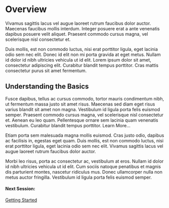 # Overview

Vivamus sagittis lacus vel augue laoreet rutrum faucibus dolor auctor. Maecenas faucibus mollis interdum. Integer posuere erat a ante venenatis dapibus posuere velit aliquet. Praesent commodo cursus magna, vel scelerisque nisl consectetur et.

Duis mollis, est non commodo luctus, nisi erat porttitor ligula, eget lacinia odio sem nec elit. Donec id elit non mi porta gravida at eget metus. Nullam id dolor id nibh ultricies vehicula ut id elit. Lorem ipsum dolor sit amet, consectetur adipiscing elit. Curabitur blandit tempus porttitor. Cras mattis consectetur purus sit amet fermentum.

## Understanding the Basics

Fusce dapibus, tellus ac cursus commodo, tortor mauris condimentum nibh, ut fermentum massa justo sit amet risus. Maecenas sed diam eget risus varius blandit sit amet non magna. Vestibulum id ligula porta felis euismod semper. Praesent commodo cursus magna, vel scelerisque nisl consectetur et. Aenean eu leo quam. Pellentesque ornare sem lacinia quam venenatis vestibulum. Curabitur blandit tempus porttitor. Learn More...

Etiam porta sem malesuada magna mollis euismod. Cras justo odio, dapibus ac facilisis in, egestas eget quam. Duis mollis, est non commodo luctus, nisi erat porttitor ligula, eget lacinia odio sem nec elit. Vivamus sagittis lacus vel augue laoreet rutrum faucibus dolor auctor.

Morbi leo risus, porta ac consectetur ac, vestibulum at eros. Nullam id dolor id nibh ultricies vehicula ut id elit. Cum sociis natoque penatibus et magnis dis parturient montes, nascetur ridiculus mus. Donec ullamcorper nulla non metus auctor fringilla. Vestibulum id ligula porta felis euismod semper.

#### Next Session:

[Getting Started](/documentation)